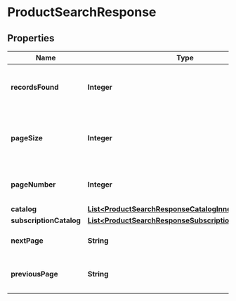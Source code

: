 

# ProductSearchResponse


## Properties

| Name | Type | Description | Notes |
|------------ | ------------- | ------------- | -------------|
|**recordsFound** | **Integer** | The number of recourds found for the search. |  [optional] |
|**pageSize** | **Integer** | The number of results per page. Default is 25. |  [optional] |
|**pageNumber** | **Integer** | current page number default is 1 |  [optional] |
|**catalog** | [**List&lt;ProductSearchResponseCatalogInner&gt;**](ProductSearchResponseCatalogInner.md) |  |  [optional] |
|**subscriptionCatalog** | [**List&lt;ProductSearchResponseSubscriptionCatalogInner&gt;**](ProductSearchResponseSubscriptionCatalogInner.md) |  |  [optional] |
|**nextPage** | **String** | link/URL for accessing next page. |  [optional] |
|**previousPage** | **String** | link/URL for accessing previous page. |  [optional] |



